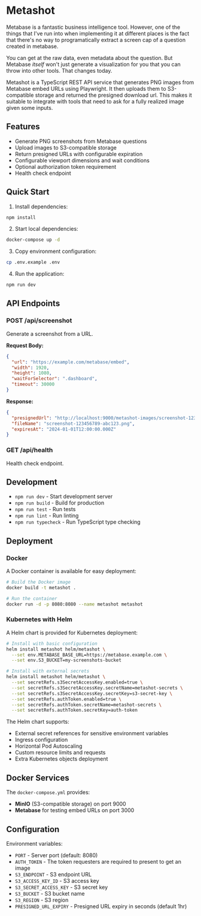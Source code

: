 # Metashot

Metabase is a fantastic business intelligence tool. However, one of the things that I've run into when implementing it
at different places is the fact that there's no way to programatically extract a screen cap of a question created in
metabase.

You can get at the raw data, even metadata about the question. But Metabase _itself_ won't just generate a visualization
for you that you can throw into other tools. That changes today.

Metashot is a TypeScript REST API service that generates PNG images from Metabase embed URLs using Playwright. It then
uploads them to S3-compatible storage and returned the presigned download url. This makes it suitable to integrate with
tools that need to ask for a fully realized image given some inputs.

## Features

- Generate PNG screenshots from Metabase questions
- Upload images to S3-compatible storage
- Return presigned URLs with configurable expiration
- Configurable viewport dimensions and wait conditions
- Optional authorization token requirement
- Health check endpoint

## Quick Start

1. Install dependencies:
```bash
npm install
```

2. Start local dependencies:
```bash
docker-compose up -d
```

3. Copy environment configuration:
```bash
cp .env.example .env
```

4. Run the application:
```bash
npm run dev
```

## API Endpoints

### POST /api/screenshot
Generate a screenshot from a URL.

**Request Body:**
```json
{
  "url": "https://example.com/metabase/embed",
  "width": 1920,
  "height": 1080,
  "waitForSelector": ".dashboard",
  "timeout": 30000
}
```

**Response:**
```json
{
  "presignedUrl": "http://localhost:9000/metashot-images/screenshot-123456789-abc123.png?...",
  "fileName": "screenshot-123456789-abc123.png",
  "expiresAt": "2024-01-01T12:00:00.000Z"
}
```

### GET /api/health
Health check endpoint.

## Development

- `npm run dev` - Start development server
- `npm run build` - Build for production
- `npm run test` - Run tests
- `npm run lint` - Run linting
- `npm run typecheck` - Run TypeScript type checking

## Deployment

### Docker

A Docker container is available for easy deployment:

```bash
# Build the Docker image
docker build -t metashot .

# Run the container
docker run -d -p 8080:8080 --name metashot metashot
```

### Kubernetes with Helm

A Helm chart is provided for Kubernetes deployment:

```bash
# Install with basic configuration
helm install metashot helm/metashot \
  --set env.METABASE_BASE_URL=https://metabase.example.com \
  --set env.S3_BUCKET=my-screenshots-bucket

# Install with external secrets
helm install metashot helm/metashot \
  --set secretRefs.s3SecretAccessKey.enabled=true \
  --set secretRefs.s3SecretAccessKey.secretName=metashot-secrets \
  --set secretRefs.s3SecretAccessKey.secretKey=s3-secret-key \
  --set secretRefs.authToken.enabled=true \
  --set secretRefs.authToken.secretName=metashot-secrets \
  --set secretRefs.authToken.secretKey=auth-token
```

The Helm chart supports:
- External secret references for sensitive environment variables
- Ingress configuration
- Horizontal Pod Autoscaling
- Custom resource limits and requests
- Extra Kubernetes objects deployment

## Docker Services

The `docker-compose.yml` provides:
- **MinIO** (S3-compatible storage) on port 9000
- **Metabase** for testing embed URLs on port 3000

## Configuration

Environment variables:
- `PORT` - Server port (default: 8080)
- `AUTH_TOKEN` - The token requesters are required to present to get an image
- `S3_ENDPOINT` - S3 endpoint URL
- `S3_ACCESS_KEY_ID` - S3 access key
- `S3_SECRET_ACCESS_KEY` - S3 secret key
- `S3_BUCKET` - S3 bucket name
- `S3_REGION` - S3 region
- `PRESIGNED_URL_EXPIRY` - Presigned URL expiry in seconds (default 1hr)
